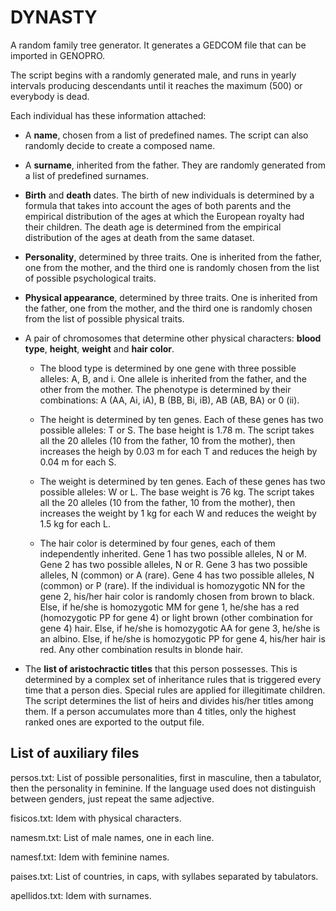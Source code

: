# DYNASTY

A random family tree generator. It generates a GEDCOM file that can be imported in GENOPRO.

The script begins with a randomly generated male, and runs in yearly intervals producing descendants until it reaches the maximum (500) or everybody is dead.

Each individual has these information attached:

* A **name**, chosen from a list of predefined names. The script can also randomly decide to create a composed name.

* A **surname**, inherited from the father. They are randomly generated from a list of predefined surnames.

* **Birth** and **death** dates. The birth of new individuals is determined by a formula that takes into account the ages of both parents and the empirical distribution of the ages at which the European royalty had their children. The death age is determined from the empirical distribution of the ages at death from the same dataset.

* **Personality**, determined by three traits. One is inherited from the father, one from the mother, and the third one is randomly chosen from the list of possible psychological traits.

* **Physical appearance**, determined by three traits. One is inherited from the father, one from the mother, and the third one is randomly chosen from the list of possible physical traits.

* A pair of chromosomes that determine other physical characters: **blood type**, **height**, **weight** and **hair color**.

  * The blood type is determined by one gene with three possible alleles: A, B, and i. One allele is inherited from the father, and the other from the mother. The phenotype is determined by their combinations: A (AA, Ai, iA), B (BB, Bi, iB), AB (AB, BA) or 0 (ii).
  
  * The height is determined by ten genes. Each of these genes has two possible alleles: T or S. The base height is 1.78 m. The script takes all the 20 alleles (10 from the father, 10 from the mother), then increases the heigh by 0.03 m for each T and reduces the heigh by 0.04 m for each S.
  
  * The weight is determined by ten genes. Each of these genes has two possible alleles: W or L. The base weight is 76 kg. The script takes all the 20 alleles (10 from the father, 10 from the mother), then increases the weight by 1 kg for each W and reduces the weight by 1.5 kg for each L.
  
  * The hair color is determined by four genes, each of them independently inherited. Gene 1 has two possible alleles, N or M. Gene 2 has two possible alleles, N or R. Gene 3 has two possible alleles, N (common) or A (rare). Gene 4 has two possible alleles, N (common) or P (rare). If the individual is homozygotic NN for the gene 2, his/her hair color is randomly chosen from brown to black. Else, if he/she is homozygotic MM for gene 1, he/she has a red (homozygotic PP for gene 4) or light brown (other combination for gene 4) hair. Else, if he/she is homozygotic AA for gene 3, he/she is an albino. Else, if he/she is homozygotic PP for gene 4, his/her hair is red. Any other combination results in blonde hair.

* The **list of aristochractic titles** that this person possesses. This is determined by a complex set of inheritance rules that is triggered every time that a person dies. Special rules are applied for illegitimate children. The script determines the list of heirs and divides his/her titles among them. If a person accumulates more than 4 titles, only the highest ranked ones are exported to the output file.

## List of auxiliary files

persos.txt:
List of possible personalities, first in masculine,
then a tabulator, then the personality in
feminine. If the language used does not distinguish
between genders, just repeat the same adjective.

fisicos.txt:
Idem with physical characters.

namesm.txt:
List of male names, one in each line.

namesf.txt:
Idem with feminine names.

paises.txt:
List of countries, in caps, with syllabes
separated by tabulators.

apellidos.txt:
Idem with surnames.
